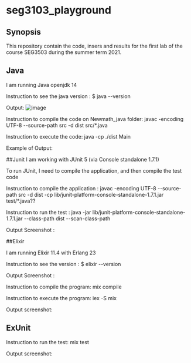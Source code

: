 # seg3103_playground

## Synopsis

This repository contain the code, insers and results for the first lab of the course SEG3503 during the summer term 2021.

## Java
I am running Java openjdk 14

Instruction to see the java version : 
$ java --version

Output: 
![image](https://user-images.githubusercontent.com/58495262/118199204-851aa080-b420-11eb-8dc2-b754004940e8.png)

 

Instruction to compile the code on Newmath_java folder: 
javac -encoding UTF-8 --source-path src -d dist src/*.java

Instruction to execute the code: 
java -cp ./dist Main

Example of Output: 
 

##Junit
I am working with JUnit 5 (via Console standalone 1.7.1)

To run JUnit, I need to compile the application, and then compile the test code

Instruction to compile the application :
javac -encoding UTF-8 --source-path src -d dist -cp lib/junit-platform-console-standalone-1.7.1.jar test/*.java??

Instruction to run the test : 
java -jar lib/junit-platform-console-standalone-1.7.1.jar --class-path dist --scan-class-path

Output Screenshot :
 

##Elixir 

I am running Elixir 11.4 with Erlang 23

Instruction to see the version :
$ elixir --version

Output Screenshot :
 


Instruction to compile the program:
mix compile

Instruction to execute the program:
iex -S mix

Output screenshot:

 



## ExUnit

Instruction to run the test:
mix test

Output screenshot:

 


